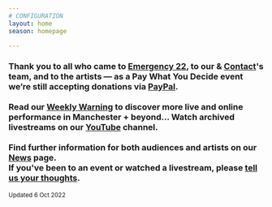 ```yaml
---
# CONFIGURATION
layout: home
season: homepage

---
```

### Thank you to all who came to [Emergency 22](/current/2022-emergency), to our & <a href="https://contactmcr.com" target="_blank">Contact</a>'s team, and to the artists — as a Pay What You Decide event we’re still accepting donations via <a href="http://paypal.me/warnmcr" target="_blank">PayPal</a>.<br><br>Read our <a href="http://wordofwarning.posthaven.com" target="_blank">Weekly Warning</a> to discover more live and online performance in Manchester + beyond… Watch archived livestreams on our <a href="https://youtube.com/c/WordofWarning" target="_blank">YouTube</a> channel.<br><br>Find further information for both audiences and artists on our [News](/news) page.<br>If you've been to an event or watched a livestream, please <a href="http://bit.ly/warnmcrfeedback" target="_blank">tell us your thoughts</a>.         
<small>Updated 6 Oct 2022</small>
